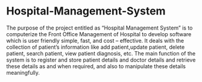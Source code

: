 # Hospital-Management-System
The purpose of the project entitled as “Hospital Management System” is to computerize the Front Office Management of Hospital to develop software which is user friendly simple, fast,
and cost – effective. 
It deals with the collection of patient’s information like add patient,update patient, delete patient, search patient, view patient diagnosis, etc. The main function of the system is to register and store patient details and doctor details
and retrieve these details as and when required, and also to manipulate these details meaningfully.
